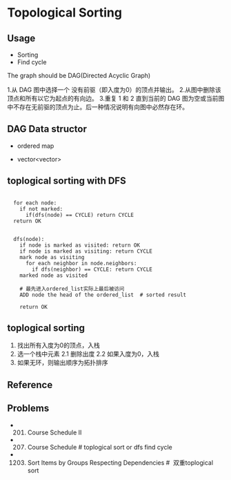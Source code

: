 # Topological Sorting


## Usage
- Sorting
- Find cycle


The graph should be DAG(Directed Acyclic Graph)

1.从 DAG 图中选择一个 没有前驱（即入度为0）的顶点并输出。
2.从图中删除该顶点和所有以它为起点的有向边。
3.重复 1 和 2 直到当前的 DAG 图为空或当前图中不存在无前驱的顶点为止。后一种情况说明有向图中必然存在环。

## DAG Data structor
- ordered map

- vector<vector<int>>



## toplogical sorting with DFS


```

  for each node:
    if not marked:
      if(dfs(node) == CYCLE) return CYCLE
  return OK


  dfs(node):
    if node is marked as visited: return OK
    if node is marked as visiting: return CYCLE
    mark node as visiting
      for each neighbor in node.neighbors:
        if dfs(neighbor) == CYCLE: return CYCLE
    marked node as visited

    # 最先进入ordered_list实际上最后被访问
    ADD node the head of the ordered_list  # sorted result

    return OK
```



## toplogical sorting
1. 找出所有入度为0的顶点，入栈
2. 选一个栈中元素
  2.1 删除出度
  2.2 如果入度为0，入栈
3. 如果无环，则输出顺序为拓扑排序

## Reference



## Problems
- 201. Course Schedule II
- 207. Course Schedule      # toplogical sort or dfs find cycle
- 1203. Sort Items by Groups Respecting Dependencies    #  双重toplogical sort